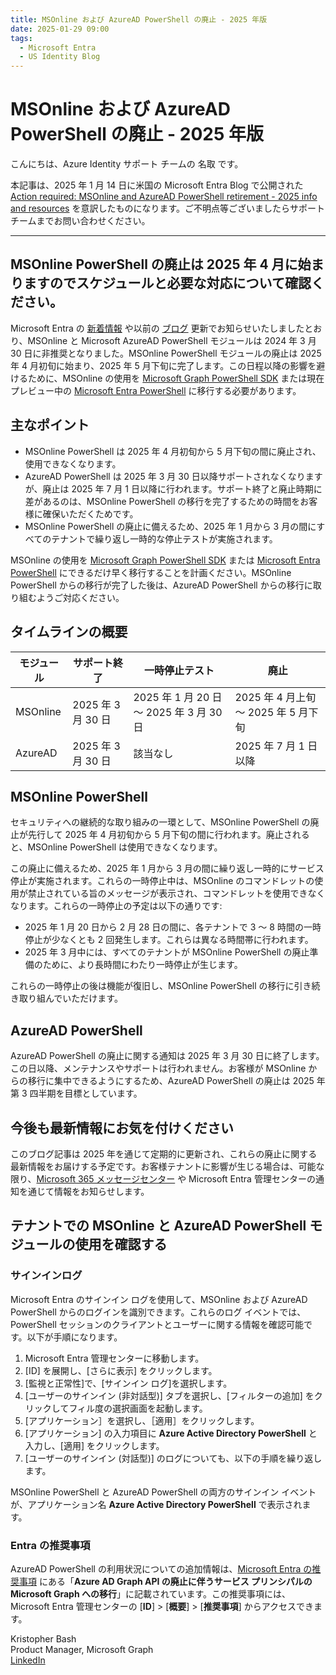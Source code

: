 ```yaml
---
title: MSOnline および AzureAD PowerShell の廃止 - 2025 年版
date: 2025-01-29 09:00
tags:
  - Microsoft Entra
  - US Identity Blog
---
```


# MSOnline および AzureAD PowerShell の廃止 - 2025 年版

こんにちは、Azure Identity サポート チームの 名取 です。

本記事は、2025 年 1 月 14 日に米国の Microsoft Entra Blog で公開された [Action required: MSOnline and AzureAD PowerShell retirement - 2025 info and resources](https://techcommunity.microsoft.com/blog/identity/action-required-msonline-and-azuread-powershell-retirement---2025-info-and-resou/4364991) を意訳したものになります。ご不明点等ございましたらサポート チームまでお問い合わせください。

----

## MSOnline PowerShell の廃止は 2025 年 4 月に始まりますのでスケジュールと必要な対応について確認ください。

Microsoft Entra の [新着情報](https://entra.microsoft.com/#view/Microsoft_AAD_IAM/ChangeManagementHubList.ReactView) や以前の [ブログ](https://jpazureid.github.io/blog/azure-active-directory/important-update-deprecation-of-azure-ad-powershell-and-msonline/) 更新でお知らせいたしましたとおり、MSOnline と Microsoft AzureAD PowerShell モジュールは 2024 年 3 月 30 日に非推奨となりました。MSOnline PowerShell モジュールの廃止は 2025 年 4 月初旬に始まり、2025 年 5 月下旬に完了します。この日程以降の影響を避けるために、MSOnline の使用を [Microsoft Graph PowerShell SDK](https://learn.microsoft.com/powershell/microsoftgraph/installation?view=graph-powershell-1.0) または現在プレビュー中の [Microsoft Entra PowerShell](https://learn.microsoft.com/powershell/entra-powershell/installation?view=entra-powershell&tabs=powershell&pivots=windows) に移行する必要があります。

## 主なポイント

- MSOnline PowerShell は 2025 年 4 月初旬から 5 月下旬の間に廃止され、使用できなくなります。
- AzureAD PowerShell は 2025 年 3 月 30 日以降サポートされなくなりますが、廃止は 2025 年 7 月 1 日以降に行われます。サポート終了と廃止時期に差があるのは、MSOnline PowerShell の移行を完了するための時間をお客様に確保いただくためです。
- MSOnline PowerShell の廃止に備えるため、2025 年 1 月から 3 月の間にすべてのテナントで繰り返し一時的な停止テストが実施されます。

MSOnline の使用を [Microsoft Graph PowerShell SDK](https://learn.microsoft.com/powershell/microsoftgraph/installation?view=graph-powershell-1.0) または [Microsoft Entra PowerShell](https://learn.microsoft.com/powershell/entra-powershell/installation?view=entra-powershell&tabs=powershell&pivots=windows) にできるだけ早く移行することを計画ください。MSOnline PowerShell からの移行が完了した後は、AzureAD PowerShell からの移行に取り組むようご対応ください。

## タイムラインの概要

| モジュール | サポート終了 | 一時停止テスト | 廃止 |
| ----- | ----- | ----- | ----- |
| MSOnline | 2025 年 3 月 30 日 | 2025 年 1 月 20 日 ～ 2025 年 3 月 30 日 | 2025 年 4 月上旬 ～ 2025 年 5 月下旬 |
| AzureAD | 2025 年 3 月 30 日 | 該当なし | 2025 年 7 月 1 日以降 |

## MSOnline PowerShell

セキュリティへの継続的な取り組みの一環として、MSOnline PowerShell の廃止が先行して 2025 年 4 月初旬から 5 月下旬の間に行われます。廃止されると、MSOnline PowerShell は使用できなくなります。

この廃止に備えるため、2025 年 1 月から 3 月の間に繰り返し一時的にサービス停止が実施されます。これらの一時停止中は、MSOnline のコマンドレットの使用が禁止されている旨のメッセージが表示され、コマンドレットを使用できなくなります。これらの一時停止の予定は以下の通りです:

- 2025 年 1 月 20 日から 2 月 28 日の間に、各テナントで 3 ～ 8 時間の一時停止が少なくとも 2 回発生します。これらは異なる時間帯に行われます。
- 2025 年 3 月中には、すべてのテナントが MSOnline PowerShell の廃止準備のために、より長時間にわたり一時停止が生じます。

これらの一時停止の後は機能が復旧し、MSOnline PowerShell の移行に引き続き取り組んでいただけます。

## AzureAD PowerShell 

AzureAD PowerShell の廃止に関する通知は 2025 年 3 月 30 日に終了します。この日以降、メンテナンスやサポートは行われません。お客様が MSOnline からの移行に集中できるようにするため、AzureAD PowerShell の廃止は 2025 年第 3 四半期を目標としています。
  
## 今後も最新情報にお気を付けください

このブログ記事は 2025 年を通じて定期的に更新され、これらの廃止に関する最新情報をお届けする予定です。お客様テナントに影響が生じる場合は、可能な限り、[Microsoft 365 メッセージセンター](https://learn.microsoft.com/microsoft-365/admin/manage/message-center?view=o365-worldwide) や Microsoft Entra 管理センターの通知を通じて情報をお知らせします。

## テナントでの MSOnline と AzureAD PowerShell モジュールの使用を確認する

### サインインログ

Microsoft Entra のサインイン ログを使用して、MSOnline および AzureAD PowerShell からのログインを識別できます。これらのログ イベントでは、PowerShell セッションのクライアントとユーザーに関する情報を確認可能です。以下が手順になります。

1. Microsoft Entra 管理センターに移動します。
2. [ID] を展開し、[さらに表示] をクリックします。
3. [監視と正常性]で、[サインイン ログ]を選択します。
4. [ユーザーのサインイン (非対話型)] タブを選択し、[フィルターの追加] をクリックしてフィル度の選択画面を起動します。
5. [アプリケーション］を選択し、［適用］をクリックします。
6. [アプリケーション] の入力項目に **Azure Active Directory PowerShell** と入力し、[適用] をクリックします。
7. [ユーザーのサインイン (対話型)] のログについても、以下の手順を繰り返します。

MSOnline PowerShell と AzureAD PowerShell の両方のサインイン イベントが、アプリケーション名 **Azure Active Directory PowerShell** で表示されます。 

### Entra の推奨事項

AzureAD PowerShell の利用状況についての追加情報は、[Microsoft Entra の推奨事項](https://learn.microsoft.com/entra/identity/monitoring-health/recommendation-migrate-to-microsoft-graph-api) にある「**Azure AD Graph API の廃止に伴うサービス プリンシパルの Microsoft Graph への移行**」に記載されています。この推奨事項には、Microsoft Entra 管理センターの [**ID**] > [**概要**] > [**推奨事項**] からアクセスできます。

Kristopher Bash  
Product Manager, Microsoft Graph  
[LinkedIn](https://www.linkedin.com/in/kristopher-bash-aa3224133/)
